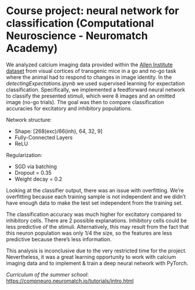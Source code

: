 # **Course project: neural network for classification (Computational Neuroscience - Neuromatch Academy)**
We analyzed calcium imaging data provided within the [Allen Institute dataset](https://compneuro.neuromatch.io/projects/neurons/README.html) from visual cortices of transgenic mice in a go and no-go task where the animal had to respond to changes in image identity. In the *detectingExpectations.ipynb* we used supervised learning for expectation classification. Specifically, we implemented a feedforward neural network to classify the presented stimuli, which were 8 images and an omitted image (no-go trials). The goal was then to compare classification accuracies for excitatory and inhibitory populations.

Network structure:	
- Shape: [268(exc)/66(inh), 64, 32, 9]
- Fully-Connected Layers
- ReLU

Regularization: 	
- SGD via batching
- Dropout = 0.35
- Weight decay = 0.2

Looking at the classifier output, there was an issue with overfitting. We’re overfitting because each training sample is not independent and we didn’t have enough data to make the test set independent from the training set.

The classification accuracy was much higher for excitatory compared to inhibitory cells. There are 2 possible explanations. Inhibitory cells could be less predictive of the stimuli. Alternatively, this may result from the fact that this neuron population was only 1/4 the size, so the features are less predictive because there’s less information. 

This analysis is inconclusive due to the very restricted time for the project. Nevertheless, it was a great learning opportunity to work with calcium imaging data and to implement & train a deep neural network with PyTorch.

*Curriculum of the summer school*: https://compneuro.neuromatch.io/tutorials/intro.html
